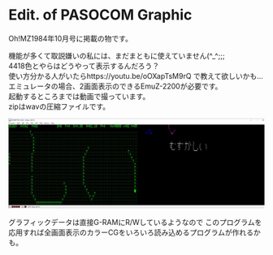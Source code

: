 # Edit. of PASOCOM Graphic
Oh!MZ1984年10月号に掲載の物です。  

機能が多くて取説嫌いの私には、まだまともに使えていません(^_^;;;  
4418色とやらはどうやって表示するんだろう？  
使い方分かる人がいたらhttps://youtu.be/oOXapTsM9rQ で教えて欲しいかも…  
エミュレータの場合、2画面表示のできるEmuZ-2200が必要です。  
起動するところまでは動画で撮っています。  
zipはwavの圧縮ファイルです。

![screen_capture](https://github.com/mkomakonkon/MZ-2000/blob/master/Oh!MZ/198410_Edit_of_PASOCOM_Graphic/screen_capture.jpg "screen_capture")

グラフィックデータは直接G-RAMにR/Wしているようなので
このプログラムを応用すれば全画面表示のカラーCGをいろいろ読み込めるプログラムが作れるかも。
